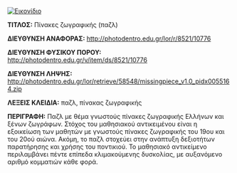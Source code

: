 [![Εικονίδιο](http://photodentro.edu.gr/lor/retrieve/58546/missingpiece_v1.0.zip_teaser.jpg)](http://photodentro.edu.gr/lor/r/8521/10776)

**ΤΙΤΛΟΣ:** Πίνακες ζωγραφικής (παζλ)

**ΔΙΕΥΘΥΝΣΗ ΑΝΑΦΟΡΑΣ:** http://photodentro.edu.gr/lor/r/8521/10776

**ΔΙΕΥΘΥΝΣΗ ΦΥΣΙΚΟΥ ΠΟΡΟΥ:** http://photodentro.edu.gr/v/item/ds/8521/10776

**ΔΙΕΥΘΥΝΣΗ ΛΗΨΗΣ:** http://photodentro.edu.gr/lor/retrieve/58548/missingpiece_v1.0_pidx0055164.zip

**ΛΕΞΕΙΣ ΚΛΕΙΔΙΑ:** παζλ, πίνακας ζωγραφικής

**ΠΕΡΙΓΡΑΦΗ:** Παζλ με θέμα γνωστούς πίνακες ζωγραφικής Ελλήνων και ξένων ζωγράφων. Στόχος του μαθησιακού αντικειμένου είναι η εξοικείωση των μαθητών με γνωστούς πίνακες ζωγραφικής του 19ου και του 20ού αιώνα. Ακόμη, το παζλ στοχεύει στην ανάπτυξη δεξιοτήτων παρατήρησης και χρήσης του ποντικιού.
Το μαθησιακό αντικείμενο περιλαμβάνει πέντε επίπεδα κλιμακούμενης δυσκολίας, με αυξανόμενο αριθμό κομματιών κάθε φορά.
